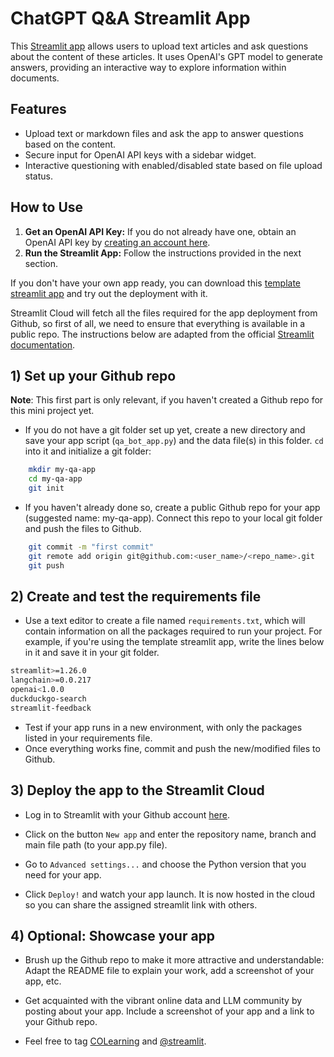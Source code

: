 # ChatGPT Q&A Streamlit App

This [Streamlit app](https://herhack2024llm.streamlit.app/) allows users to upload text articles and ask questions about the content of these articles. It uses OpenAI's GPT model to generate answers, providing an interactive way to explore information within documents.

## Features

- Upload text or markdown files and ask the app to answer questions based on the content.
- Secure input for OpenAI API keys with a sidebar widget.
- Interactive questioning with enabled/disabled state based on file upload status.

## How to Use

1. **Get an OpenAI API Key:** If you do not already have one, obtain an OpenAI API key by [creating an account here](https://platform.openai.com/account/api-keys).
2. **Run the Streamlit App:** Follow the instructions provided in the next section. 
 

If you don't have your own app ready, you can download this 
[template streamlit app](qa_bot_app.py) and try out the deployment with it.

Streamlit Cloud will fetch all the files required for the app deployment from Github, so first of all, we need to ensure that everything is available in a public repo.
The instructions below are adapted from the official [Streamlit documentation](https://docs.streamlit.io/streamlit-cloud/get-started/deploy-an-app).

## 1) Set up your Github repo ##

**Note**: This first part is only relevant, if you haven't created a Github repo for this mini project yet.

- If you do not have a git folder set up yet, create a new directory and save your app script (``qa_bot_app.py``) and the data file(s) in this folder. ``cd`` into it and initialize a git folder:

```bash
    mkdir my-qa-app
    cd my-qa-app
    git init
```

- If you haven't already done so, create a public Github repo for your app (suggested name: my-qa-app). Connect this repo to your local git folder and push the files to Github.

```bash
    git commit -m "first commit"
    git remote add origin git@github.com:<user_name>/<repo_name>.git
    git push
```
## 2) Create and test the requirements file ##

- Use a text editor to create a file named `requirements.txt`, which will contain information on all the packages required to run your project. 
For example, if you're using the template streamlit app, write the lines below in it and save it in your git folder.

```bash
streamlit>=1.26.0
langchain>=0.0.217
openai<1.0.0
duckduckgo-search
streamlit-feedback
```

- Test if your app runs in a new environment, with only the packages listed in your requirements file.
- Once everything works fine, commit and push the new/modified files to Github.

## 3) Deploy the app to the Streamlit Cloud ##


- Log in to Streamlit with your Github account [here](https://share.streamlit.io/).

- Click on the button ``New app`` and enter the repository name, branch and main file path (to your app.py file).

- Go to ``Advanced settings...`` and choose the Python version that you need for your app.

- Click ``Deploy!`` and watch your app launch. It is now hosted in the cloud so you can share the assigned streamlit link with others.

## 4) Optional: Showcase your app ##


- Brush up the Github repo to make it more attractive and understandable: Adapt the README file to explain your work, add a screenshot of your app, etc.

- Get acquainted with the vibrant online data and LLM community by posting about your app. Include a screenshot of your app and a link to your Github repo. 
- Feel free to tag [COLearning](https://www.linkedin.com/school/constructor-learning/) and [@streamlit](https://twitter.com/streamlit?lang=en).



